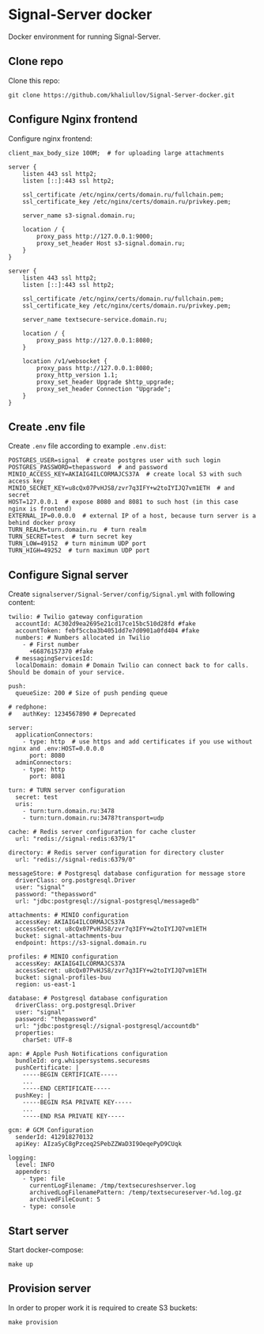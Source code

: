 # Signal-Server docker

Docker environment for running Signal-Server.

## Clone repo

Clone this repo:

    git clone https://github.com/khaliullov/Signal-Server-docker.git

## Configure Nginx frontend

Configure nginx frontend:

    client_max_body_size 100M;  # for uploading large attachments
    
    server {
        listen 443 ssl http2;
        listen [::]:443 ssl http2;

        ssl_certificate /etc/nginx/certs/domain.ru/fullchain.pem;
        ssl_certificate_key /etc/nginx/certs/domain.ru/privkey.pem;

        server_name s3-signal.domain.ru;

        location / {
            proxy_pass http://127.0.0.1:9000;
            proxy_set_header Host s3-signal.domain.ru;
        }
    }

    server {
        listen 443 ssl http2;
        listen [::]:443 ssl http2;

        ssl_certificate /etc/nginx/certs/domain.ru/fullchain.pem;
        ssl_certificate_key /etc/nginx/certs/domain.ru/privkey.pem;

        server_name textsecure-service.domain.ru;

        location / {
            proxy_pass http://127.0.0.1:8080;
        }

        location /v1/websocket {
            proxy_pass http://127.0.0.1:8080;
            proxy_http_version 1.1;
            proxy_set_header Upgrade $http_upgrade;
            proxy_set_header Connection "Upgrade";
        }
    }

## Create .env file

Create `.env` file according to example `.env.dist`:

    POSTGRES_USER=signal  # create postgres user with such login
    POSTGRES_PASSWORD=thepassword  # and password
    MINIO_ACCESS_KEY=AKIAIG4ILCORMAJCS37A  # create local S3 with such access key
    MINIO_SECRET_KEY=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  # and secret
    HOST=127.0.0.1  # expose 8080 and 8081 to such host (in this case nginx is frontend)
    EXTERNAL_IP=0.0.0.0  # external IP of a host, because turn server is a behind docker proxy
    TURN_REALM=turn.domain.ru  # turn realm
    TURN_SECRET=test  # turn secret key
    TURN_LOW=49152  # turn minimum UDP port
    TURN_HIGH=49252  # turn maximun UDP port

## Configure Signal server

Create `signalserver/Signal-Server/config/Signal.yml` with following content:

    twilio: # Twilio gateway configuration
      accountId: AC302d9ea2695e21cd17ce15bc510d28fd #fake
      accountToken: febf5ccba3b4051dd7e7d0901a0fd404 #fake
      numbers: # Numbers allocated in Twilio
        - # First number
          +66876157370 #fake
      # messagingServicesId:
      localDomain: domain # Domain Twilio can connect back to for calls. Should be domain of your service.
    
    push:
      queueSize: 200 # Size of push pending queue
    
    # redphone:
    #   authKey: 1234567890 # Deprecated
    
    server:
      applicationConnectors:
        - type: http  # use https and add certificates if you use without nginx and .env:HOST=0.0.0.0
          port: 8080
      adminConnectors:
        - type: http
          port: 8081
    
    turn: # TURN server configuration
      secret: test
      uris:
        - turn:turn.domain.ru:3478
        - turn:turn.domain.ru:3478?transport=udp
    
    cache: # Redis server configuration for cache cluster
      url: "redis://signal-redis:6379/1"
    
    directory: # Redis server configuration for directory cluster
      url: "redis://signal-redis:6379/0"
    
    messageStore: # Postgresql database configuration for message store
      driverClass: org.postgresql.Driver
      user: "signal"
      password: "thepassword"
      url: "jdbc:postgresql://signal-postgresql/messagedb"
    
    attachments: # MINIO configuration
      accessKey: AKIAIG4ILCORMAJCS37A
      accessSecret: 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
      bucket: signal-attachments-buu
      endpoint: https://s3-signal.domain.ru
    
    profiles: # MINIO configuration
      accessKey: AKIAIG4ILCORMAJCS37A
      accessSecret: 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
      bucket: signal-profiles-buu
      region: us-east-1
    
    database: # Postgresql database configuration
      driverClass: org.postgresql.Driver
      user: "signal"
      password: "thepassword"
      url: "jdbc:postgresql://signal-postgresql/accountdb"
      properties:
        charSet: UTF-8
    
    apn: # Apple Push Notifications configuration
      bundleId: org.whispersystems.securesms
      pushCertificate: |
        -----BEGIN CERTIFICATE-----
        ...
        -----END CERTIFICATE-----
      pushKey: |
        -----BEGIN RSA PRIVATE KEY-----
        ...
        -----END RSA PRIVATE KEY-----
    
    gcm: # GCM Configuration
      senderId: 412918270132
      apiKey: AIzaSyC8gPzceq2SPebZZWaD3I9OeqePyD9CUqk
    
    logging:
      level: INFO
      appenders:
        - type: file
          currentLogFilename: /tmp/textsecureshserver.log
          archivedLogFilenamePattern: /temp/textsecureserver-%d.log.gz
          archivedFileCount: 5
        - type: console

## Start server

Start docker-compose:

    make up

## Provision server

In order to proper work it is required to create S3 buckets:

    make provision
